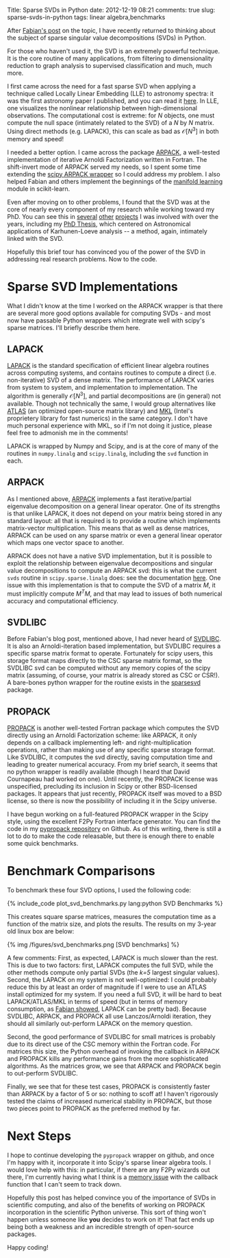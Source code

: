 Title: Sparse SVDs in Python
date: 2012-12-19 08:21
comments: true
slug: sparse-svds-in-python
tags: linear algebra,benchmarks

<!-- PELICAN_BEGIN_SUMMARY -->

After [Fabian's post](http://fseoane.net/blog/2012/singular-value-decomposition-in-scipy/) on the topic, I have recently returned to thinking about the
subject of sparse singular value decompositions (SVDs) in Python.

For those who haven't used it, the SVD is an extremely powerful technique.
It is the core routine of many applications,
from filtering to dimensionality
reduction to graph analysis to supervised classification and much, much more.

I first came across the need for a fast sparse SVD when applying a technique
called Locally Linear Embedding (LLE) to astronomy spectra: it was the first
astronomy paper I published, and you can read it [here](http://adsabs.harvard.edu/abs/2009AJ....138.1365V).  In LLE, one visualizes the nonlinear relationship
between high-dimensional observations.  The computational cost is extreme: for
*N* objects, one must compute the null space (intimately related to the SVD)
of a *N* by *N* matrix.  Using direct methods (e.g. LAPACK), this can scale
as bad as $\mathcal{O}[N^3]$ in both memory and speed!

<!-- PELICAN_END_SUMMARY -->

I needed a better option.  I came across the package
[ARPACK](http://www.caam.rice.edu/software/ARPACK/), a well-tested
implementation of iterative Arnoldi Factorization written in Fortran.
The shift-invert mode of ARPACK served my needs, so I spent some time
extending the [scipy ARPACK wrapper](http://docs.scipy.org/doc/scipy/reference/tutorial/arpack.html) so I could address my problem.  I also helped
Fabian and others implement the beginnings of the [manifold learning](http://scikit-learn.org/dev/modules/manifold.html) module in scikit-learn.

Even after moving on to other problems, I found that
the SVD was at the core of nearly every component of my research
while working toward my PhD.  You can see this in
[several](http://adsabs.harvard.edu/abs/2011AAS...21715304C)
[other](http://adsabs.harvard.edu/abs/2011ApJ...727..118V)
[projects](http://adsabs.harvard.edu/abs/2011AJ....142..203D)
I was involved with over the years, including my
[PhD Thesis](http://gradworks.umi.com/35/42/3542228.html), which centered
on Astronomical applications of Karhunen-Loeve analysis -- a method, again,
intimately linked with the SVD.

Hopefully this brief tour has convinced you of the power of the SVD in
addressing real research problems.  Now to the code.

# Sparse SVD Implementations #
What I didn't know at the time I worked on the ARPACK wrapper is that there
are several more good options available for computing SVDs - and most now have
passable Python wrappers which integrate well with scipy's sparse matrices.
I'll briefly describe them here.

## LAPACK ##
[LAPACK](http://www.netlib.org/lapack/)
is the standard specification of efficient linear algebra routines
across computing systems, and contains routines to
compute a direct (i.e. non-iterative)
SVD of a dense matrix.  The performance of LAPACK varies from system to
system, and implementation to implementation.  The algorithm is generally
$\mathcal{O}[N^3]$,
and partial decompositions are (in general) not available.  Though
not technically the same, I would group alternatives like
[ATLAS](http://math-atlas.sourceforge.net/) (an optimized open-source
matrix library) and [MKL](http://software.intel.com/en-us/intel-mkl)
(Intel's proprietery library for fast numerics) in the same category.
I don't have much personal experience with MKL, so if I'm not doing it justice,
please feel free to admonish me in the comments!

LAPACK is wrapped by Numpy and Scipy, and is
at the core of many of the routines in ``numpy.linalg`` and
``scipy.linalg``, including the ``svd`` function in each.

## ARPACK ##
As I mentioned above, [ARPACK](http://www.caam.rice.edu/software/ARPACK/)
implements a fast iterative/partial eigenvalue decomposition on a general
linear operator.  One of its strengths is that unlike LAPACK, it does not
depend on your matrix being stored in any standard layout: all that is required
is to provide a routine which implements matrix-vector multiplication.  This
means that as well as dense matrices, ARPACK can be used on any sparse matrix
or even a general linear operator which maps one vector space to another.

ARPACK does not have a native SVD implementation, but it is possible to
exploit the relationship between eigenvalue decompositions and singular
value decompositions to compute an ARPACK svd: this is what the current
``svds`` routine in ``scipy.sparse.linalg`` does: see the documentation
[here](http://docs.scipy.org/doc/scipy/reference/generated/scipy.sparse.linalg.svds.html).  One issue with this implementation is that to compute the SVD of
a matrix *M*, it must implicitly compute $M^T M$,
and that may lead to issues of both
numerical accuracy and computational efficiency.

## SVDLIBC ##
Before Fabian's blog post, mentioned above, I had never heard of
[SVDLIBC](http://tedlab.mit.edu/~dr/SVDLIBC/).  It
is also an Arnoldi-iteration based implementation, but SVDLIBC requires a
specific sparse matrix format to operate.  Fortunately for scipy users, this
storage format maps directly to the CSC sparse matrix format, so the SVDLIBC
svd can be computed without any memory copies of the scipy matrix (assuming,
of course, your matrix is already stored as CSC or CSR!).  A bare-bones python
wrapper for the routine exists in the [sparsesvd](http://pypi.python.org/pypi/sparsesvd/) package.

## PROPACK ##
[PROPACK](http://soi.stanford.edu/~rmunk/PROPACK/) is another well-tested
Fortran package which computes the SVD directly using an Arnoldi Factorization
scheme: like ARPACK, it only depends on a callback implementing left- and
right-multiplication operations, rather than making use of any specific
sparse storage format.  Like SVDLIBC, it  computes the svd directly, saving
computation time and leading to greater numerical accuracy.  From my brief
search, it seems that
no python wrapper is readily available (though I heard that David Cournapeau
had worked on one).  Until recently, the PROPACK license was unspecified,
precluding its inclusion in Scipy or other BSD-licensed packages.  It appears
that just recently, PROPACK itself was moved to a BSD license, so there is
now the possibility of including it in the Scipy universe.

I have begun working on a full-featured PROPACK wrapper in the Scipy style,
using the excellent F2Py Fortran interface generator.  You can find the 
code in my [pypropack repository](https://github.com/jakevdp/pypropack)
on Github.  As of this writing, there is still a lot to do to make the
code releasable, but there is enough there to enable some quick benchmarks.

# Benchmark Comparisons #
To benchmark these four SVD options, I used the following code:

{% include_code plot_svd_benchmarks.py lang:python SVD Benchmarks %}

This creates square sparse matrices, measures the computation time as a function
of the matrix size, and plots the results.  The results on my 3-year old
linux box are below:

{% img /figures/svd_benchmarks.png [SVD benchmarks] %}

A few comments: First, as expected, LAPACK is much slower than the rest.  This
is due to two factors: first, LAPACK computes the full SVD, while the other
methods compute only partial SVDs (the *k=5* largest singular values).
Second, the LAPACK on my system is not
well-optimized: I could probably reduce this by at least an order of magnitude
if I were to use an ATLAS install optimized for my system.  If you need a
full SVD, it will be hard to beat LAPACK/ATLAS/MKL in terms of speed (but
in terms of memory consumption, as
[Fabian showed](http://fseoane.net/blog/2012/singular-value-decomposition-in-scipy/),
LAPACK can be pretty bad).  Because SVDLIBC, ARPACK, and PROPACK all use
Lanczos/Arnoldi iteration, they should all similarly out-perform LAPACK on
the memory question.

Second, the good performance of SVDLIBC for small matrices is probably due to
its direct use of the CSC memory within the Fortran code.  For matrices this
size, the Python overhead of invoking the callback in ARPACK and PROPACK kills
any performance gains from the more sophisticated algorithms.  As the matrices
grow, we see that ARPACK and PROPACK begin to out-perform SVDLIBC.

Finally, we see that for these test cases, PROPACK is consistently
faster than ARPACK by a factor of 5 or so: nothing to scoff at!
I haven't rigorously tested the claims of increased numerical stability
in PROPACK, but those two pieces point to PROPACK as the
preferred method by far.

# Next Steps #
I hope to continue developing the ``pypropack`` wrapper on github, and once
I'm happy with it, incorporate it into Scipy's sparse linear algebra tools.
I would love help with this: in particular, if there are any F2Py wizards out
there, I'm currently having what I think is a
[memory issue](https://github.com/jakevdp/pypropack/issues/1)
with the callback function that I can't seem to track down.

Hopefully this post has helped convince you of the importance of SVDs in
scientific computing, and also of the benefits of working on PROPACK
incorporation in the scientific Python universe.  This sort of thing
won't happen unless someone like **you** decides to work on it!  That
fact ends up being both a weakness and an incredible strength of
open-source packages.

Happy coding!